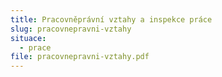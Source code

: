 ```yaml
---
title: Pracovněprávní vztahy a inspekce práce
slug: pracovnepravni-vztahy
situace:
  - prace
file: pracovnepravni-vztahy.pdf
---
```

